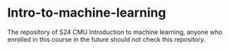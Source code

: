 # Intro-to-machine-learning

The repository of S24 CMU Introduction to machine learning, anyone who enrolled in this course in the future should not check this repository.
